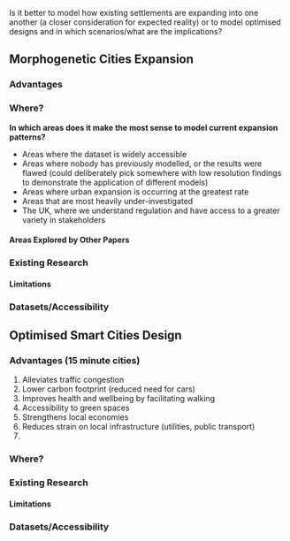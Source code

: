 Is it better to model how existing settlements are expanding into one another (a closer consideration for expected reality) or to model optimised designs and in which scenarios/what are the implications?
## Morphogenetic Cities Expansion

### Advantages
### Where?
**In which areas does it make the most sense to model current expansion patterns?**
- Areas where the dataset is widely accessible
- Areas where nobody has previously modelled, or the results were flawed (could deliberately pick somewhere with low resolution findings to demonstrate the application of different models)
- Areas where urban expansion is occurring at the greatest rate
- Areas that are most heavily under-investigated
- The UK, where we understand regulation and have access to a greater variety in stakeholders
#### Areas Explored by Other Papers

### Existing Research
#### Limitations
### Datasets/Accessibility

## Optimised Smart Cities Design

### Advantages (15 minute cities)

1. Alleviates traffic congestion
2. Lower carbon footprint (reduced need for cars)
3. Improves health and wellbeing by facilitating walking
4. Accessibility to green spaces
5. Strengthens local economies
6. Reduces strain on local infrastructure (utilities, public transport)
7. 
### Where?

### Existing Research
#### Limitations
### Datasets/Accessibility
